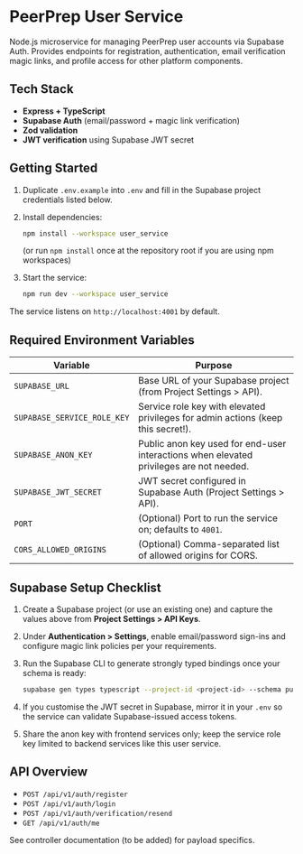 # PeerPrep User Service

Node.js microservice for managing PeerPrep user accounts via Supabase Auth. Provides endpoints for registration, authentication, email verification magic links, and profile access for other platform components.

## Tech Stack

- **Express + TypeScript**
- **Supabase Auth** (email/password + magic link verification)
- **Zod validation**
- **JWT verification** using Supabase JWT secret

## Getting Started

1. Duplicate `.env.example` into `.env` and fill in the Supabase project credentials listed below.
2. Install dependencies:

   ```bash
   npm install --workspace user_service
   ```

   (or run `npm install` once at the repository root if you are using npm workspaces)

3. Start the service:

   ```bash
   npm run dev --workspace user_service
   ```

The service listens on `http://localhost:4001` by default.

## Required Environment Variables

| Variable | Purpose |
| --- | --- |
| `SUPABASE_URL` | Base URL of your Supabase project (from Project Settings > API). |
| `SUPABASE_SERVICE_ROLE_KEY` | Service role key with elevated privileges for admin actions (keep this secret!). |
| `SUPABASE_ANON_KEY` | Public anon key used for end-user interactions when elevated privileges are not needed. |
| `SUPABASE_JWT_SECRET` | JWT secret configured in Supabase Auth (Project Settings > API). |
| `PORT` | (Optional) Port to run the service on; defaults to `4001`. |
| `CORS_ALLOWED_ORIGINS` | (Optional) Comma-separated list of allowed origins for CORS. |

## Supabase Setup Checklist

1. Create a Supabase project (or use an existing one) and capture the values above from **Project Settings > API Keys**.
2. Under **Authentication > Settings**, enable email/password sign-ins and configure magic link policies per your requirements.
3. Run the Supabase CLI to generate strongly typed bindings once your schema is ready:

   ```bash
   supabase gen types typescript --project-id <project-id> --schema public > src/types/supabase.ts
   ```

4. If you customise the JWT secret in Supabase, mirror it in your `.env` so the service can validate Supabase-issued access tokens.
5. Share the anon key with frontend services only; keep the service role key limited to backend services like this user service.

## API Overview

- `POST /api/v1/auth/register`
- `POST /api/v1/auth/login`
- `POST /api/v1/auth/verification/resend`
- `GET /api/v1/auth/me`

See controller documentation (to be added) for payload specifics.
